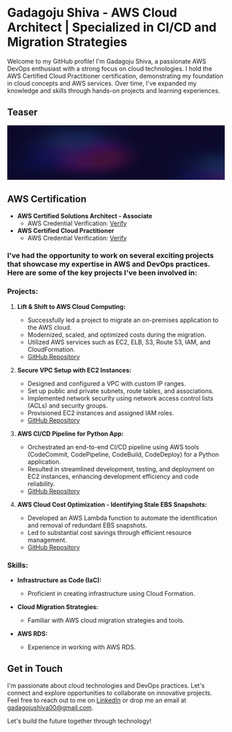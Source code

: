 # Gadagoju Shiva - AWS Cloud Architect | Specialized in CI/CD and Migration Strategies

Welcome to my GitHub profile! I'm Gadagoju Shiva, a passionate AWS DevOps enthusiast with a strong focus on cloud technologies. I hold the AWS Certified Cloud Practitioner certification, demonstrating my foundation in cloud concepts and AWS services. Over time, I've expanded my knowledge and skills through hands-on projects and learning experiences.
## Teaser
![alt text](teaser.gif)
## AWS Certification

- **AWS Certified Solutions Architect - Associate**
  - AWS Credential Verification: [Verify](https://www.credly.com/badges/015ecab6-7110-4eb8-a07a-ef88d61bdfbc/public_url)
- **AWS Certified Cloud Practitioner**
  - AWS Credential Verification: [Verify](https://www.credly.com/badges/247ced3f-9c92-433c-92aa-c8895eb59d5f/public_url)

### I've had the opportunity to work on several exciting projects that showcase my expertise in AWS and DevOps practices. Here are some of the key projects I've been involved in:

### Projects:

1. **Lift & Shift to AWS Cloud Computing:**
   - Successfully led a project to migrate an on-premises application to the AWS cloud.
   - Modernized, scaled, and optimized costs during the migration.
   - Utilized AWS services such as EC2, ELB, S3, Route 53, IAM, and CloudFormation.
   - [GitHub Repository](https://github.com/GadagojuShiva/aws-projects/tree/main/AWS-LIFT-AND-SHIFT-PROJECT)

2. **Secure VPC Setup with EC2 Instances:**
   - Designed and configured a VPC with custom IP ranges.
   - Set up public and private subnets, route tables, and associations.
   - Implemented network security using network access control lists (ACLs) and security groups.
   - Provisioned EC2 instances and assigned IAM roles.
   - [GitHub Repository](https://github.com/GadagojuShiva/aws-projects/tree/main/AWS_VPC_with_servers_in_private_subnets_NAT)
  
3. **AWS CI/CD Pipeline for Python App:**
   - Orchestrated an end-to-end CI/CD pipeline using AWS tools (CodeCommit, CodePipeline, CodeBuild, CodeDeploy) for a Python application.
   - Resulted in streamlined development, testing, and deployment on EC2 instances, enhancing development efficiency and code reliability.
   - [GitHub Repository](https://github.com/GadagojuShiva/aws-projects/tree/main/AWS-End-To-End-CICD-Projects)

4. **AWS Cloud Cost Optimization - Identifying Stale EBS Snapshots:**
   - Developed an AWS Lambda function to automate the identification and removal of redundant EBS snapshots.
   - Led to substantial cost savings through efficient resource management.
   - [GitHub Repository](https://github.com/GadagojuShiva/aws-projects/tree/main/AWS_Cloud_Cost_Optimization_using_lambda_functions)

### Skills:

- **Infrastructure as Code (IaC):**
  - Proficient in creating infrastructure using Cloud Formation.
  
- **Cloud Migration Strategies:**
  - Familiar with AWS cloud migration strategies and tools.
  
- **AWS RDS:**
  - Experience in working with AWS RDS.

## Get in Touch

I'm passionate about cloud technologies and DevOps practices. Let's connect and explore opportunities to collaborate on innovative projects. Feel free to reach out to me on [LinkedIn](https://www.linkedin.com/in/shiva-gadagoju/) or drop me an email at gadagojushiva00@gmail.com.

Let's build the future together through technology!
